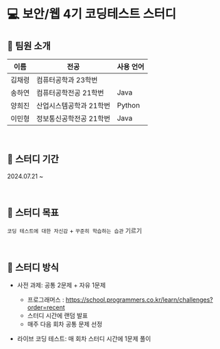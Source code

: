 # 💻 보안/웹 4기 코딩테스트 스터디

## 👥 팀원 소개

| 이름   | 전공                | 사용 언어             |
|--------|-----------------------------|----------------------------------|
| 김채령 | 컴퓨터공학과 23학번    |                 |
| 송하연 | 컴퓨터공학전공 21학번       | Java                |
| 양희진 | 산업시스템공학과 21학번     | Python |
| 이민형 | 정보통신공학전공 21학번     | Java                 |

<br>

## 📅 스터디 기간  
2024.07.21 ~ 

<br>

## 🎯 스터디 목표  
`코딩 테스트에 대한 자신감` + `꾸준히 학습하는 습관` 기르기

<br>

## 📌 스터디 방식

- 사전 과제: 공통 2문제 + 자유 1문제  
  - 프로그래머스 : https://school.programmers.co.kr/learn/challenges?order=recent  
  - 스터디 시간에 랜덤 발표  
  - 매주 다음 회차 공통 문제 선정

- 라이브 코딩 테스트: 매 회차 스터디 시간에 1문제 풀이

